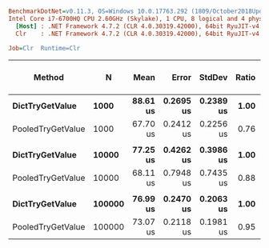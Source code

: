 ``` ini

BenchmarkDotNet=v0.11.3, OS=Windows 10.0.17763.292 (1809/October2018Update/Redstone5)
Intel Core i7-6700HQ CPU 2.60GHz (Skylake), 1 CPU, 8 logical and 4 physical cores
  [Host] : .NET Framework 4.7.2 (CLR 4.0.30319.42000), 64bit RyuJIT-v4.7.3324.0
  Clr    : .NET Framework 4.7.2 (CLR 4.0.30319.42000), 64bit RyuJIT-v4.7.3324.0

Job=Clr  Runtime=Clr  

```
|            Method |      N |     Mean |     Error |    StdDev | Ratio | Gen 0/1k Op | Gen 1/1k Op | Gen 2/1k Op | Allocated Memory/Op |
|------------------ |------- |---------:|----------:|----------:|------:|------------:|------------:|------------:|--------------------:|
|   **DictTryGetValue** |   **1000** | **88.61 us** | **0.2695 us** | **0.2389 us** |  **1.00** |           **-** |           **-** |           **-** |                   **-** |
| PooledTryGetValue |   1000 | 67.70 us | 0.2412 us | 0.2256 us |  0.76 |           - |           - |           - |                   - |
|                   |        |          |           |           |       |             |             |             |                     |
|   **DictTryGetValue** |  **10000** | **77.25 us** | **0.4262 us** | **0.3986 us** |  **1.00** |           **-** |           **-** |           **-** |                   **-** |
| PooledTryGetValue |  10000 | 68.11 us | 0.7948 us | 0.7435 us |  0.88 |           - |           - |           - |                   - |
|                   |        |          |           |           |       |             |             |             |                     |
|   **DictTryGetValue** | **100000** | **76.99 us** | **0.2470 us** | **0.2063 us** |  **1.00** |           **-** |           **-** |           **-** |                   **-** |
| PooledTryGetValue | 100000 | 73.07 us | 0.2118 us | 0.1981 us |  0.95 |           - |           - |           - |                   - |
